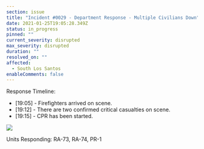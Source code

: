 ```yaml
---
section: issue
title: "Incident #0029 - Department Response - Multiple Civilians Down"
date: 2021-01-25T19:05:28.349Z
status: in_progress
pinned: ""
current_severity: disrupted
max_severity: disrupted
duration: ""
resolved_on: ""
affected:
  - South Los Santos
enableComments: false
---
```

Response Timeline:

* \[19:05] - Firefighters arrived on scene.
* \[19:12] - There are two confirmed critical casualties on scene.
* \[19:15] - CPR has been started.

![](https://i.imgur.com/wqBdH8G.jpg)

Units Responding: RA-73, RA-74, PR-1